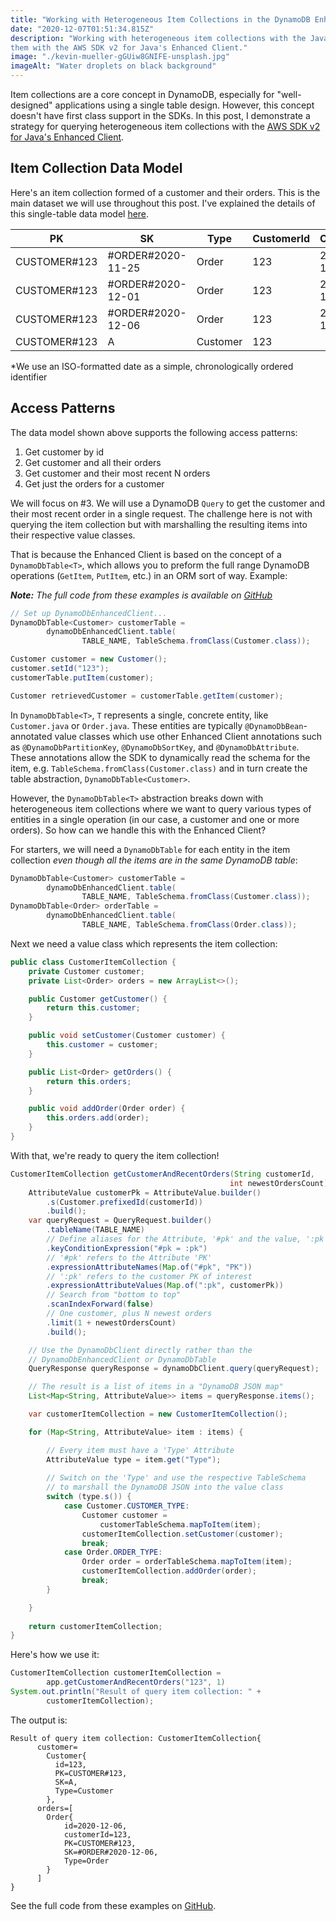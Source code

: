 ```yaml
---
title: "Working with Heterogeneous Item Collections in the DynamoDB Enhanced Client for Java" 
date: "2020-12-07T01:51:34.815Z"
description: "Working with heterogeneous item collections with the Java SDKs can be tricky. Here we see how to handle 
them with the AWS SDK v2 for Java's Enhanced Client."
image: "./kevin-mueller-gGUiw8GNIFE-unsplash.jpg"
imageAlt: "Water droplets on black background"
---
```


Item collections are a core concept in DynamoDB, especially for "well-designed" applications using a single table 
design. However, this concept doesn't have first class support in the SDKs. In this post, I demonstrate a 
strategy for querying heterogeneous item collections with the 
[AWS SDK v2 for Java's Enhanced Client](https://github.com/aws/aws-sdk-java-v2/tree/master/services-custom/dynamodb-enhanced).

## Item Collection Data Model

Here's an item collection formed of a customer and their orders. This is the main dataset we will use 
throughout this post. I've explained the details of this single-table data model 
[here](https://www.davidagood.com/dynamodb-data-modeling/).

PK | SK | Type | CustomerId | OrderId*
---|----|------|------------|--------
CUSTOMER#123|#ORDER#2020-11-25|Order|123|2020-11-25
CUSTOMER#123|#ORDER#2020-12-01|Order|123|2020-12-01
CUSTOMER#123|#ORDER#2020-12-06|Order|123|2020-12-06
CUSTOMER#123|A|Customer|123|

*We use an ISO-formatted date as a simple, chronologically ordered identifier

## Access Patterns

The data model shown above supports the following access patterns:

1. Get customer by id
1. Get customer and all their orders
1. Get customer and their most recent N orders
1. Get just the orders for a customer
   
We will focus on #3. We will use a DynamoDB `Query` to get the customer and their most recent order in a single request. 
The challenge here is not with querying the item collection but with marshalling the resulting items 
into their respective value classes.

That is because the Enhanced Client is based on the concept of a `DynamoDbTable<T>`, which allows you to preform the 
full range DynamoDB operations (`GetItem`, `PutItem`, etc.) in an ORM sort of way. Example:

_**Note:** The full code from these examples is available on [GitHub](https://github.com/helloworldless/dynamodb-java-sdk-v2)_

```java
// Set up DynamoDbEnhancedClient...
DynamoDbTable<Customer> customerTable = 
        dynamoDbEnhancedClient.table(
                TABLE_NAME, TableSchema.fromClass(Customer.class));

Customer customer = new Customer();
customer.setId("123");
customerTable.putItem(customer);

Customer retrievedCustomer = customerTable.getItem(customer);
```

In `DynamoDbTable<T>`, `T` represents a single, concrete entity, like `Customer.java` or `Order.java`. 
These entities are typically `@DynamoDbBean`-annotated value classes which use other Enhanced Client annotations such 
as `@DynamoDbPartitionKey`, `@DynamoDbSortKey`, and `@DynamoDbAttribute`.  
These annotations allow the SDK to dynamically read the schema for the item, 
e.g. `TableSchema.fromClass(Customer.class)` and in turn create the table abstraction, `DynamoDbTable<Customer>`. 

However, the `DynamoDbTable<T>` abstraction 
breaks down with heterogeneous item collections where we want to query various types of entities in a single operation 
(in our case, a customer and one or more orders). So how can 
we handle this with the Enhanced Client?

For starters, we will need a `DynamoDbTable` for each entity in the item collection 
_even though all the items are in the same DynamoDB table_:

```java
DynamoDbTable<Customer> customerTable = 
        dynamoDbEnhancedClient.table(
                TABLE_NAME, TableSchema.fromClass(Customer.class));
DynamoDbTable<Order> orderTable = 
        dynamoDbEnhancedClient.table(
                TABLE_NAME, TableSchema.fromClass(Order.class));
```

Next we need a value class which represents the item collection:

```java
public class CustomerItemCollection {
    private Customer customer;
    private List<Order> orders = new ArrayList<>();

    public Customer getCustomer() {
        return this.customer;
    }

    public void setCustomer(Customer customer) {
        this.customer = customer;
    }

    public List<Order> getOrders() {
        return this.orders;
    }

    public void addOrder(Order order) {
        this.orders.add(order);
    }
}
```

With that, we're ready to query the item collection!

```java
CustomerItemCollection getCustomerAndRecentOrders(String customerId, 
                                                 int newestOrdersCount) {
    AttributeValue customerPk = AttributeValue.builder()
        .s(Customer.prefixedId(customerId))
        .build();
    var queryRequest = QueryRequest.builder()
        .tableName(TABLE_NAME)
        // Define aliases for the Attribute, '#pk' and the value, ':pk'
        .keyConditionExpression("#pk = :pk")
        // '#pk' refers to the Attribute 'PK'
        .expressionAttributeNames(Map.of("#pk", "PK"))
        // ':pk' refers to the customer PK of interest
        .expressionAttributeValues(Map.of(":pk", customerPk))
        // Search from "bottom to top"
        .scanIndexForward(false)
        // One customer, plus N newest orders
        .limit(1 + newestOrdersCount)
        .build();

    // Use the DynamoDbClient directly rather than the
    // DynamoDbEnhancedClient or DynamoDbTable
    QueryResponse queryResponse = dynamoDbClient.query(queryRequest);

    // The result is a list of items in a "DynamoDB JSON map"
    List<Map<String, AttributeValue>> items = queryResponse.items();

    var customerItemCollection = new CustomerItemCollection();

    for (Map<String, AttributeValue> item : items) {

        // Every item must have a 'Type' Attribute
        AttributeValue type = item.get("Type");
    
        // Switch on the 'Type' and use the respective TableSchema 
        // to marshall the DynamoDB JSON into the value class
        switch (type.s()) {
            case Customer.CUSTOMER_TYPE:
                Customer customer = 
                    customerTableSchema.mapToItem(item);
                customerItemCollection.setCustomer(customer);
                break;
            case Order.ORDER_TYPE:
                Order order = orderTableSchema.mapToItem(item);
                customerItemCollection.addOrder(order);
                break;
        }

    }
    
    return customerItemCollection;
}
```

Here's how we use it: 

```java
CustomerItemCollection customerItemCollection =
        app.getCustomerAndRecentOrders("123", 1)
System.out.println("Result of query item collection: " + 
        customerItemCollection);
```

The output is:

```text
Result of query item collection: CustomerItemCollection{
      customer=
        Customer{
          id=123, 
          PK=CUSTOMER#123, 
          SK=A, 
          Type=Customer
        }, 
      orders=[
        Order{
            id=2020-12-06, 
            customerId=123, 
            PK=CUSTOMER#123, 
            SK=#ORDER#2020-12-06, 
            Type=Order
        }
      ]
}
```

See the full code from these examples on [GitHub](https://github.com/helloworldless/dynamodb-java-sdk-v2).
